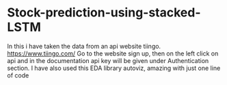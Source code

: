 # Stock-prediction-using-stacked-LSTM
In this i have taken the data from an api website tiingo.
https://www.tiingo.com/
Go to the website sign up, then on the left click on api and in the documentation api key will be given under Authentication section. 
I have also used this EDA library autoviz, amazing with just one line of code
